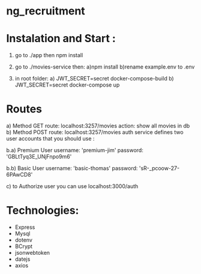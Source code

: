 # ng_recruitment


# Instalation and Start :
1) go to ./app then npm install
2) go to ./movies-service then:
  a)npm install
  b)rename example.env to .env

3) in root folder:
                a) JWT_SECRET=secret docker-compose-build
                b) JWT_SECRET=secret docker-compose up
 
# Routes

a) Method GET route: localhost:3257/movies
              action: show all movies in db
b) Method POST route: localhost:3257/movies
auth service defines two user accounts that you should use :

b.a) Premium User
  username: 'premium-jim'
  password: 'GBLtTyq3E_UNjFnpo9m6'
  
b.b) Basic User
  username: 'basic-thomas'
  password: 'sR-_pcoow-27-6PAwCD8'
  
c) to Authorize user you can use
    localhost:3000/auth

# Technologies:
- Express
- Mysql
- dotenv
- BCrypt
- jsonwebtoken
- datejs
- axios
